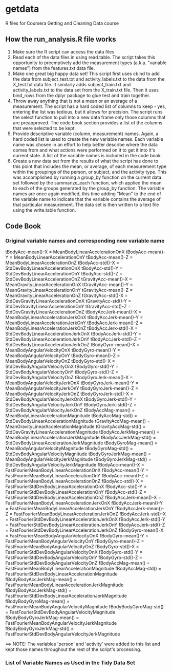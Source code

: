 # getdata
R files for Coursera Getting and Cleaning Data course
## How the run_analysis.R file works
1. Make sure the R script can access the data files
2. Read each of the data files in using read.table. The script takes this opportunity to preemptively add the measurement types (a.k.a. "variable names") from the features.txt data file.
3. Make one great big happy data set! This script first uses cbind to add the data from subject_test.txt and activity_labels.txt to the data from the X_test.txt data file. It similarly adds subject_train.txt and activity_labels.txt to the data set from the X_train.txt file. Then it uses bind_rows from the dplyr package to glue test and train together.
4. Throw away anything that is not a mean or an average of a measurement. The script has a hard coded list of columns to keep - yes, entering the list was tedious, but it allows for precision. The script runs the select function to pull into a new data frame only those columns that are preapproved. The code book section provides a list of the columns that were selected to be kept.
5. Provide descriptive variable (column, measurement) names. Again, a hard coded list is used to create the new variable names. Each variable name was chosen in an effort to help better describe where the data comes from and what actions were performed on it to get it into it's current state. A list of the variable names is included in the code book.
6. Create a new data set from the results of what the script has done to this point that includes the mean, or average, of each measurement type within the groupings of the person, or subject, and the activity type. This was accomplished by running a group_by function on the current data set followed by the summarize_each function, which applied the mean to each of the groups generated by the group_by function. The variable names are once again modified, this time adding "Mean" to the end of the variable name to indicate that the variable contains the average of that particular measurement. The data set is then written to a text file using the write.table function.

## Code Book
### Original variable names and corresponding new variable name
tBodyAcc-mean()-X = MeanBodyLinearAccelerationOnX
tBodyAcc-mean()-Y = MeanBodyLinearAccelerationOnY
tBodyAcc-mean()-Z = MeanBodyLinearAccelerationOnZ
tBodyAcc-std()-X = StdDevBodyLinearAccelerationOnX
tBodyAcc-std()-Y = StdDevBodyLinearAccelerationOnY
tBodyAcc-std()-Z = StdDevBodyLinearAccelerationOnZ
tGravityAcc-mean()-X = MeanGravityLinearAccelerationOnX
tGravityAcc-mean()-Y = MeanGravityLinearAccelerationOnY
tGravityAcc-mean()-Z = MeanGravityLinearAccelerationOnZ
tGravityAcc-std()-X = StdDevGravityLinearAccelerationOnX
tGravityAcc-std()-Y = StdDevGravityLinearAccelerationOnY
tGravityAcc-std()-Z = StdDevGravityLinearAccelerationOnZ
tBodyAccJerk-mean()-X = MeanBodyLinearAccelerationJerkOnX
tBodyAccJerk-mean()-Y = MeanBodyLinearAccelerationJerkOnY
tBodyAccJerk-mean()-Z = MeanBodyLinearAccelerationJerkOnZ
tBodyAccJerk-std()-X = StdDevBodyLinearAccelerationJerkOnX
tBodyAccJerk-std()-Y = StdDevBodyLinearAccelerationJerkOnY
tBodyAccJerk-std()-Z = StdDevBodyLinearAccelerationJerkOnZ
tBodyGyro-mean()-X = MeanBodyAngularVelocityOnX
tBodyGyro-mean()-Y = MeanBodyAngularVelocityOnY
tBodyGyro-mean()-Z = MeanBodyAngularVelocityOnZ
tBodyGyro-std()-X = StdDevBodyAngularVelocityOnX
tBodyGyro-std()-Y = StdDevBodyAngularVelocityOnY
tBodyGyro-std()-Z = StdDevBodyAngularVelocityOnZ
tBodyGyroJerk-mean()-X = MeanBodyAngularVelocityJerkOnX
tBodyGyroJerk-mean()-Y = MeanBodyAngularVelocityJerkOnY
tBodyGyroJerk-mean()-Z = MeanBodyAngularVelocityJerkOnZ
tBodyGyroJerk-std()-X = StdDevBodyAngularVelocityJerkOnX
tBodyGyroJerk-std()-Y = StdDevBodyAngularVelocityJerkOnY
tBodyGyroJerk-std()-Z = StdDevBodyAngularVelocityJerkOnZ
tBodyAccMag-mean() = MeanBodyLinearAccelerationMagnitude
tBodyAccMag-std() = StdDevBodyLinearAccelerationMagnitude
tGravityAccMag-mean() = MeanGravityLinearAccelerationMagnitude
tGravityAccMag-std() = StdDevGravityLinearAccelerationMagnitude
tBodyAccJerkMag-mean() = MeanBodyLinearAccelerationJerkMagnitude
tBodyAccJerkMag-std() = StdDevBodyLinearAccelerationJerkMagnitude
tBodyGyroMag-mean() = MeanBodyAngularVelocityMagnitude
tBodyGyroMag-std() = StdDevBodyAngularVelocityMagnitude
tBodyGyroJerkMag-mean() = MeanBodyAngularVelocityJerkMagnitude
tBodyGyroJerkMag-std() = StdDevBodyAngularVelocityJerkMagnitude
fBodyAcc-mean()-X = FastFourierMeanBodyLinearAccelerationOnX
fBodyAcc-mean()-Y = FastFourierMeanBodyLinearAccelerationOnY
fBodyAcc-mean()-Z = FastFourierMeanBodyLinearAccelerationOnZ
fBodyAcc-std()-X = FastFourierStdDevBodyLinearAccelerationOnX
fBodyAcc-std()-Y = FastFourierStdDevBodyLinearAccelerationOnY
fBodyAcc-std()-Z = FastFourierStdDevBodyLinearAccelerationOnZ
fBodyAccJerk-mean()-X = FastFourierMeanBodyLinearAccelerationJerkOnX
fBodyAccJerk-mean()-Y = FastFourierMeanBodyLinearAccelerationJerkOnY
fBodyAccJerk-mean()-Z = FastFourierMeanBodyLinearAccelerationJerkOnZ
fBodyAccJerk-std()-X = FastFourierStdDevBodyLinearAccelerationJerkOnX
fBodyAccJerk-std()-Y = FastFourierStdDevBodyLinearAccelerationJerkOnY
fBodyAccJerk-std()-Z = FastFourierStdDevBodyLinearAccelerationJerkOnZ
fBodyGyro-mean()-X = FastFourierMeanBodyAngularVelocityOnX
fBodyGyro-mean()-Y = FastFourierMeanBodyAngularVelocityOnY
fBodyGyro-mean()-Z = FastFourierMeanBodyAngularVelocityOnZ
fBodyGyro-std()-X = FastFourierStdDevBodyAngularVelocityOnX
fBodyGyro-std()-Y = FastFourierStdDevBodyAngularVelocityOnY
fBodyGyro-std()-Z = FastFourierStdDevBodyAngularVelocityOnZ
fBodyAccMag-mean() = FastFourierMeanBodyLinearAccelerationMagnitude
fBodyAccMag-std() = FastFourierStdDevBodyLinearAccelerationMagnitude
fBodyBodyAccJerkMag-mean() = FastFourierMeanBodyLinearAccelerationJerkMagnitude
fBodyBodyAccJerkMag-std() = FastFourierStdDevBodyLinearAccelerationJerkMagnitude
fBodyBodyGyroMag-mean() = FastFourierMeanBodyAngularVelocityMagnitude
fBodyBodyGyroMag-std() = FastFourierStdDevBodyAngularVelocityMagnitude
fBodyBodyGyroJerkMag-mean() = FastFourierMeanBodyAngularVelocityJerkMagnitude
fBodyBodyGyroJerkMag-std() = FastFourierStdDevBodyAngularVelocityJerkMagnitude

==> NOTE: The variables 'person' and 'activity' were added to this list and kept those names throughout the rest of the script's processing.


### List of Variable Names as Used in the Tidy Data Set

